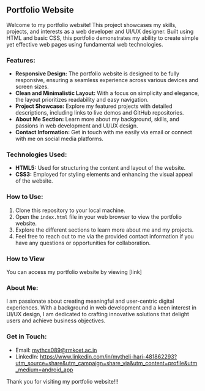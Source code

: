 
## Portfolio Website

Welcome to my portfolio website! This project showcases my skills, projects, and interests as a web developer and UI/UX designer. Built using HTML and basic CSS, this portfolio demonstrates my ability to create simple yet effective web pages using fundamental web technologies.

### Features:

- **Responsive Design:** The portfolio website is designed to be fully responsive, ensuring a seamless experience across various devices and screen sizes.
- **Clean and Minimalistic Layout:** With a focus on simplicity and elegance, the layout prioritizes readability and easy navigation.
- **Project Showcase:** Explore my featured projects with detailed descriptions, including links to live demos and GitHub repositories.
- **About Me Section:** Learn more about my background, skills, and passions in web development and UI/UX design.
- **Contact Information:** Get in touch with me easily via email or connect with me on social media platforms.

### Technologies Used:

- **HTML5:** Used for structuring the content and layout of the website.
- **CSS3:** Employed for styling elements and enhancing the visual appeal of the website.

### How to Use:

1. Clone this repository to your local machine.
2. Open the `index.html` file in your web browser to view the portfolio website.
3. Explore the different sections to learn more about me and my projects.
4. Feel free to reach out to me via the provided contact information if you have any questions or opportunities for collaboration.

### How to View

You can access my portfolio website by viewing [link]

### About Me:

I am passionate about creating meaningful and user-centric digital experiences. With a background in web development and a keen interest in UI/UX design, I am dedicated to crafting innovative solutions that delight users and achieve business objectives.

### Get in Touch:

- Email: mythcs089@rmkcet.ac.in
- LinkedIn: https://www.linkedin.com/in/mytheli-hari-481862293?utm_source=share&utm_campaign=share_via&utm_content=profile&utm_medium=android_app
  
Thank you for visiting my portfolio website!!!
